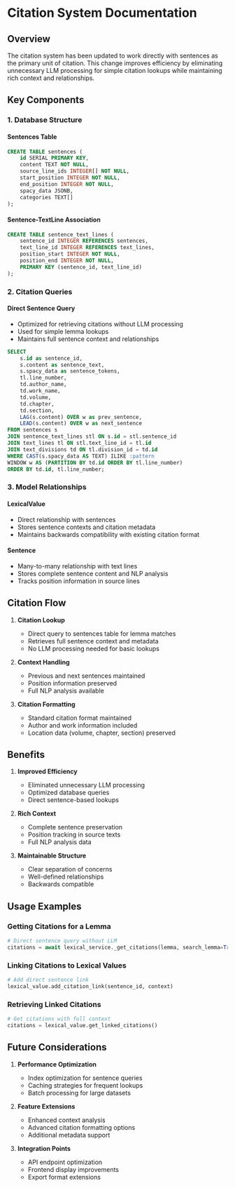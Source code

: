 # Citation System Documentation

## Overview

The citation system has been updated to work directly with sentences as the primary unit of citation. This change improves efficiency by eliminating unnecessary LLM processing for simple citation lookups while maintaining rich context and relationships.

## Key Components

### 1. Database Structure

#### Sentences Table
```sql
CREATE TABLE sentences (
    id SERIAL PRIMARY KEY,
    content TEXT NOT NULL,
    source_line_ids INTEGER[] NOT NULL,
    start_position INTEGER NOT NULL,
    end_position INTEGER NOT NULL,
    spacy_data JSONB,
    categories TEXT[]
);
```

#### Sentence-TextLine Association
```sql
CREATE TABLE sentence_text_lines (
    sentence_id INTEGER REFERENCES sentences,
    text_line_id INTEGER REFERENCES text_lines,
    position_start INTEGER NOT NULL,
    position_end INTEGER NOT NULL,
    PRIMARY KEY (sentence_id, text_line_id)
);
```

### 2. Citation Queries

#### Direct Sentence Query
- Optimized for retrieving citations without LLM processing
- Used for simple lemma lookups
- Maintains full sentence context and relationships

```sql
SELECT 
    s.id as sentence_id,
    s.content as sentence_text,
    s.spacy_data as sentence_tokens,
    tl.line_number,
    td.author_name,
    td.work_name,
    td.volume,
    td.chapter,
    td.section,
    LAG(s.content) OVER w as prev_sentence,
    LEAD(s.content) OVER w as next_sentence
FROM sentences s
JOIN sentence_text_lines stl ON s.id = stl.sentence_id
JOIN text_lines tl ON stl.text_line_id = tl.id
JOIN text_divisions td ON tl.division_id = td.id
WHERE CAST(s.spacy_data AS TEXT) ILIKE :pattern
WINDOW w AS (PARTITION BY td.id ORDER BY tl.line_number)
ORDER BY td.id, tl.line_number;
```

### 3. Model Relationships

#### LexicalValue
- Direct relationship with sentences
- Stores sentence contexts and citation metadata
- Maintains backwards compatibility with existing citation format

#### Sentence
- Many-to-many relationship with text lines
- Stores complete sentence content and NLP analysis
- Tracks position information in source lines

## Citation Flow

1. **Citation Lookup**
   - Direct query to sentences table for lemma matches
   - Retrieves full sentence context and metadata
   - No LLM processing needed for basic lookups

2. **Context Handling**
   - Previous and next sentences maintained
   - Position information preserved
   - Full NLP analysis available

3. **Citation Formatting**
   - Standard citation format maintained
   - Author and work information included
   - Location data (volume, chapter, section) preserved

## Benefits

1. **Improved Efficiency**
   - Eliminated unnecessary LLM processing
   - Optimized database queries
   - Direct sentence-based lookups

2. **Rich Context**
   - Complete sentence preservation
   - Position tracking in source texts
   - Full NLP analysis data

3. **Maintainable Structure**
   - Clear separation of concerns
   - Well-defined relationships
   - Backwards compatible

## Usage Examples

### Getting Citations for a Lemma
```python
# Direct sentence query without LLM
citations = await lexical_service._get_citations(lemma, search_lemma=True)
```

### Linking Citations to Lexical Values
```python
# Add direct sentence link
lexical_value.add_citation_link(sentence_id, context)
```

### Retrieving Linked Citations
```python
# Get citations with full context
citations = lexical_value.get_linked_citations()
```

## Future Considerations

1. **Performance Optimization**
   - Index optimization for sentence queries
   - Caching strategies for frequent lookups
   - Batch processing for large datasets

2. **Feature Extensions**
   - Enhanced context analysis
   - Advanced citation formatting options
   - Additional metadata support

3. **Integration Points**
   - API endpoint optimization
   - Frontend display improvements
   - Export format extensions
